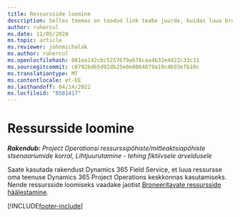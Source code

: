 ```yaml
---
title: Ressursside loomine
description: Selles teemas on toodud link teabe juurde, kuidas luua broneeritavaid ressursse.
author: ruhercul
ms.date: 11/05/2020
ms.topic: article
ms.reviewer: johnmichalak
ms.author: ruhercul
ms.openlocfilehash: 081ea142cbc5257679ab78caa4b32e4d22c33c31
ms.sourcegitcommit: c0792bd65d92db25e0e8864879a19c4b93efb10c
ms.translationtype: MT
ms.contentlocale: et-EE
ms.lasthandoff: 04/14/2022
ms.locfileid: "8581417"
---
```

# <a name="create-resources"></a>Ressursside loomine

_**Rakendub:** Project Operationsi ressurssipõhiste/mitteaktsiapõhiste stsenaariumide korral,  Lihtjuurutamine - tehing fiktiivsele arveldusele_

Saate kasutada rakendust Dynamics 365 Field Service, et luua ressursse oma teenuse Dynamics 365 Project Operations keskkonnas kasutamiseks. Nende ressursside loomiseks vaadake jaotist [Broneeritavate ressursside häälestamine](/dynamics365/field-service/set-up-bookable-resources).


[!INCLUDE[footer-include](../includes/footer-banner.md)]